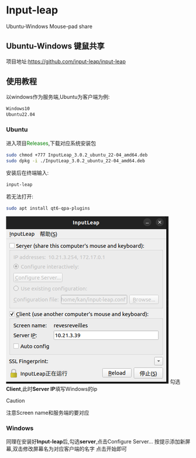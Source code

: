 # Input-leap
Ubuntu-Windows Mouse-pad share

## Ubuntu-Windows 键鼠共享
项目地址:https://github.com/input-leap/input-leap

## 使用教程
以windows作为服务端,Ubuntu为客户端为例:
```bash
Windows10
Ubuntu22.04
```
### Ubuntu
进入项目<font color=green>Releases</font>,下载对应系统安装包
```bash
sudo chmod +777 InputLeap_3.0.2_ubuntu_22-04_amd64.deb 
sudo dpkg -i ./InputLeap_3.0.2_ubuntu_22-04_amd64.deb
```
安装后在终端输入:
```bash
input-leap
```
若无法打开:
```bash
sudo apt install qt6-qpa-plugins
```
![alt text](2b80141c4659b8d787b9e519fd133b8.png)
勾选**Client**,此时**Server IP**填写Windows的ip
>[!CAUTION]
>注意Screen name和服务端的要对应
### Windows
同理在安装好**Input-leap**后,勾选**server**,点击Configure Server...
按提示添加新屏幕,双击修改屏幕名为对应客户端的名字
点击开始即可
